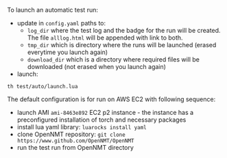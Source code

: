 To launch an automatic test run:

* update in `config.yaml` paths to:
  * `log_dir` where the test log and the badge for the run will be created. The file `alllog.html` 
will be appended with link to both.
  * `tmp_dir` which is directory where the runs will be launched (erased everytime you launch again)
  * `download_dir` which is a directory where required files will be downloaded (not erased when you launch again)
* launch:
```
th test/auto/launch.lua
```

The default configuration is for run on AWS EC2 with following sequence:

  * launch AMI `ami-8463e892` EC2 p2 instance - the instance has a preconfigured installation of torch and necessary packages
  * install lua yaml library: `luarocks install yaml`
  * clone OpenNMT repository: `git clone https://www.github.com/OpenNMT/OpenNMT`
  * run the test run from OpenNMT directory
